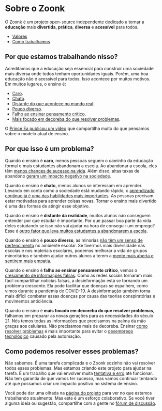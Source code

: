 # Sobre o Zoonk

O Zoonk é um projeto open-source independente dedicado a tornar
a **educação** mais **divertida**, **prática**, **diversa** e **acessível** para todos.

- [Valores](./valores.md)
- [Como trabalhamos](../como-trabalhamos)

## Por que estamos trabalhando nisso?

Acreditamos que a educação seja essencial para construir uma sociedade mais diversa onde todos tenham oportunidades iguais.
Porém, uma boa educação não é acessível para todos.
Isso acontece por muitos motivos.
Em muitos lugares, o ensino é:

- [Caro](https://www.theedadvocate.org/high-school-dropout-rate-causes-and-costs/).
- [Chato](https://www.learningliftoff.com/causes-and-cures-for-classroom-boredom/).
- [Distante do que acontece no mundo real](https://thermtide.com/11001/popular/schools-lack-necessary-real-world-lessons/).
- [Pouco diverso](https://www.edutopia.org/article/troubling-lack-diversity-educational-materials).
- [Falho ao ensinar pensamento crítico](https://thetylt.com/culture/schools-teaching-critical-thinking).
- [Mais focado em decoreba do que resolver problemas](https://journals.physiology.org/doi/full/10.1152/advan.00061.2005).

O [Prince Ea publicou um vídeo](https://www.youtube.com/watch?v=dqTTojTija8) que compartilha muito do que pensamos sobre o modelo atual de ensino.

## Por que isso é um problema?

Quando o ensino é **caro**, menos pessoas seguem o caminho da educação formal e mais estudantes abandonam a escola.
Ao abandonar a escola, eles têm [menos chances de sucesso na vida](https://www.researchgate.net/publication/262308885_Long-term_labour_market_consequences_of_dropping_out_of_upper_secondary_school_Minority_disadvantages).
Além disso, altas taxas de abandono [geram um impacto negativo na sociedade](https://www.researchgate.net/publication/338665702_The_economics_of_high_school_dropouts).

Quando o ensino é **chato**, menos alunos se interessam em aprender.
Levando em conta como a sociedade está mudando rápido,
o [aprendizado contínuo já é uma das habilidades mais importantes](https://www.sciencedirect.com/science/article/pii/S1877042812019416?via%3Dihub).
As pessoas precisam estar motivadas para aprender coisas novas.
Tornar o ensino mais divertido é uma das formas de atingir esse objetivo.

Quando o ensino é **distante da realidade**, muitos alunos não conseguem entender por que estudar é importante.
Por que passar boa parte da vida deles estudando se isso não vai ajudar na hora de conseguir um emprego?
Esse é [outro fator que leva muitos estudantes a abandonarem a escola](https://www.learningliftoff.com/why-kids-drop-out-of-high-school-and-how-to-prevent-it/).

Quando o ensino é **pouco diverso**, as minorias [não têm um senso de pertencimento](https://www.newamerica.org/education-policy/reports/the-representation-of-social-groups-in-u-s-educational-materials-and-why-it-matter/) no ambiente escolar.
Se tivermos mais diversidade nas escolas e nos materiais escolares,
podemos melhorar a vida de grupos minoritários e também ajudar outros alunos a terem a [mente mais aberta e sentirem mais empatia](https://drexel.edu/soe/resources/student-teaching/advice/importance-of-cultural-diversity-in-classroom).

Quando o ensino é **falho ao ensinar pensamento crítico**,
vemos o [crescimento de informações falsas](https://www.pnas.org/doi/10.1073/pnas.1517441113).
Como as redes sociais tornaram mais fácil compartilhar notícias falsas, a desinformação está se tornando um problema crescente.
Ela pode facilitar que doenças se espalhem, como vimos durante a pandemia de COVID-19.
A desinformação também torna mais difícil combater essas doenças por causa das teorias conspiratórias e movimentos anticiência.

Quando o ensino é **mais focado em decoreba do que resolver problemas**,
falhamos em preparar as novas gerações para as necessidades do século 21.
Nós temos todas as informações que precisamos na palma da mão graças aos celulares.
Não precisamos mais de decoreba.
Ensinar [como resolver problemas](https://www.weforum.org/agenda/2018/07/the-skills-needed-to-survive-the-robot-invasion-of-the-workplace)
é mais importante para evitar o [desemprego tecnológico](https://en.wikipedia.org/wiki/Technological_unemployment) causado pela automação.

## Como podemos resolver esses problemas?

Não sabemos. É uma tarefa complicada e o Zoonk sozinho não vai resolver todos esses problemas.
Mas estamos criando este projeto para ajudar na tarefa.
É um trabalho que vai envolver muita [tentativa e erro](https://en.wikipedia.org/wiki/Trial_and_error) até funcionar.
Não tem garantia de que vamos ter sucesso, mas vamos continuar tentando até que possamos criar um impacto positivo no sistema de ensino.

Você pode dar uma olhada na [página do projeto](https://github.com/orgs/zoonk/projects/11) para ver no que estamos trabalhando atualmente.
Mas este é um esforço colaborativo.
Se você tiver alguma ideia ou sugestão, compartilhe com a gente no [fórum de discussão](https://github.com/zoonk/manual/discussions).
